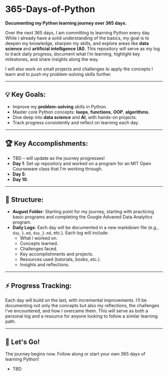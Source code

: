 # 365-Days-of-Python

**Documenting my Python learning journey over 365 days.**

Over the next 365 days, I am committing to learning Python every day. While I already have a solid understanding of the basics, my goal is to deepen my knowledge, sharpen my skills, and explore areas like **data science** and **artificial intelligence (AI)**. This repository will serve as my log to track daily progress, document what I’m learning, highlight key milestones, and share insights along the way.

I will also work on small projects and challenges to apply the concepts I learn and to push my problem-solving skills further. 

---

## 💡 Key Goals:
- Improve my **problem-solving** skills in Python.
- Master core Python concepts: **loops**, **functions**, **OOP**, **algorithms**.
- Dive deep into **data science** and **AI**, with hands-on projects.
- Track progress consistently and reflect on learning each day.

---

## 🏆 Key Accomplishments:
- TBD – will update as the journey progresses!
- **Day 1**: Set up repository and worked on a program for an MIT Open Courseware class that I'm working through. 
- **Day 5**: 
- **Day 10**:
  
---

## 📂 Structure:
- **August Folder**: Starting point for my journey, starting with practicing basic programs and completing the Google Advaned Data Analytics program.
- **Daily Logs**: Each day will be documented in a new markdown file (e.g., `day_1.md`, `day_2.md`, etc.). Each log will include:
  - What I worked on.
  - Concepts learned.
  - Challenges faced.
  - Key accomplishments and projects.
  - Resources used (tutorials, books, etc.).
  - Insights and reflections.

---

## ⚡ Progress Tracking:
Each day will build on the last, with incremental improvements. I’ll be documenting not only the concepts but also my reflections, the challenges I’ve encountered, and how I overcame them. This will serve as both a personal log and a resource for anyone looking to follow a similar learning path.

---

## 🚀 Let's Go!
The journey begins now. Follow along or start your own 365 days of learning Python!


- TBD
